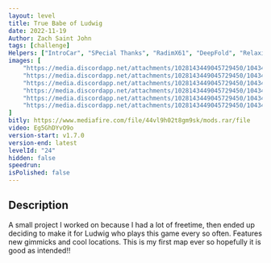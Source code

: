 ```yaml
---
layout: level
title: True Babe of Ludwig
date: 2022-11-19
Author: Zach Saint John
tags: [challenge]
Helpers: ["IntroCar", "SPecial Thanks", "RadimX61", "DeepFold", "Relaxing Sounds"]
images: [
    "https://media.discordapp.net/attachments/1028143449045729450/1043420142043930644/image.png",
    "https://media.discordapp.net/attachments/1028143449045729450/1043419670172147753/SS1.PNG?width=1206&height=904",
    "https://media.discordapp.net/attachments/1028143449045729450/1043419670532849704/ss2.PNG?width=1206&height=904",
	"https://media.discordapp.net/attachments/1028143449045729450/1043419670822277150/ss3.PNG?width=1203&height=904",
	"https://media.discordapp.net/attachments/1028143449045729450/1043419671111671808/ss4.PNG?width=1196&height=904",
    "https://media.discordapp.net/attachments/1028143449045729450/1043419669840810034/ss5.PNG?width=1208&height=904"
]
bitly: https://www.mediafire.com/file/44vl9h02t8gm9sk/mods.rar/file
video: Eg5GhDYvO9o
version-start: v1.7.0
version-end: latest
levelId: "24"
hidden: false
speedrun: 
isPolished: false
---
```


<!-- more -->

<div id="description">
    <h2>Description</h2>
    <p>A small project I worked on because I had a lot of freetime, then ended up deciding to make it for Ludwig who plays this game every so often. Features new gimmicks and cool locations. This is my first map ever so hopefully it is good as intended!!</p>
</div>
